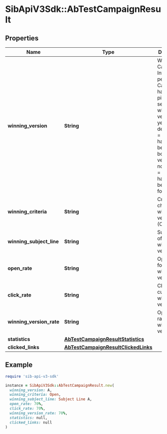# SibApiV3Sdk::AbTestCampaignResult

## Properties

| Name | Type | Description | Notes |
| ---- | ---- | ----------- | ----- |
| **winning_version** | **String** | Winning Campaign Info. pending &#x3D; Campaign has been picked for sending and winning version is yet to be decided, tie &#x3D; A tie happened between both the versions, notAvailable &#x3D; Campaign has not yet been picked for sending. | [optional] |
| **winning_criteria** | **String** | Criteria choosen for winning version (Open/Click) | [optional] |
| **winning_subject_line** | **String** | Subject Line of current winning version | [optional] |
| **open_rate** | **String** | Open rate for current winning version | [optional] |
| **click_rate** | **String** | Click rate for current winning version | [optional] |
| **winning_version_rate** | **String** | Open/Click rate for the winner version | [optional] |
| **statistics** | [**AbTestCampaignResultStatistics**](AbTestCampaignResultStatistics.md) |  | [optional] |
| **clicked_links** | [**AbTestCampaignResultClickedLinks**](AbTestCampaignResultClickedLinks.md) |  | [optional] |

## Example

```ruby
require 'sib-api-v3-sdk'

instance = SibApiV3Sdk::AbTestCampaignResult.new(
  winning_version: A,
  winning_criteria: Open,
  winning_subject_line: Subject Line A,
  open_rate: 70%,
  click_rate: 70%,
  winning_version_rate: 70%,
  statistics: null,
  clicked_links: null
)
```

